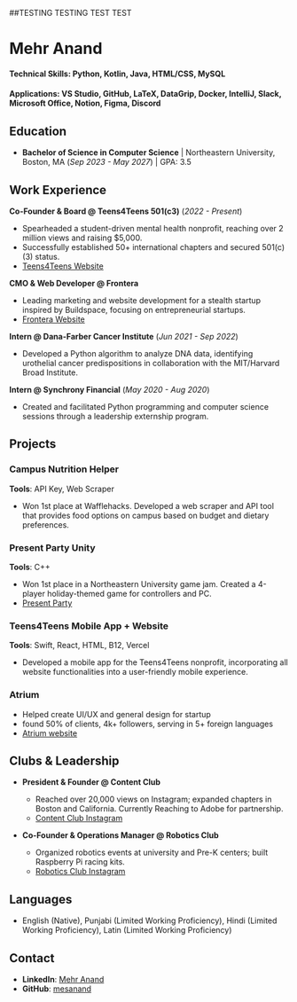##TESTING TESTING TEST TEST

# Mehr Anand
 
#### Technical Skills: Python, Kotlin, Java, HTML/CSS, MySQL
#### Applications: VS Studio, GitHub, LaTeX, DataGrip, Docker, IntelliJ, Slack, Microsoft Office, Notion, Figma, Discord


## Education
- **Bachelor of Science in Computer Science** | Northeastern University, Boston, MA (_Sep 2023 - May 2027_) | GPA: 3.5

## Work Experience
**Co-Founder & Board @ Teens4Teens 501(c3)** (_2022 - Present_)  
- Spearheaded a student-driven mental health nonprofit, reaching over 2 million views and raising $5,000.  
- Successfully established 50+ international chapters and secured 501(c)(3) status.
- [Teens4Teens Website](https://www.teens4teens.net/)


**CMO & Web Developer @ Frontera**  
- Leading marketing and website development for a stealth startup inspired by Buildspace, focusing on entrepreneurial startups.
- [Frontera Website](https://frontera.me/)

  
**Intern @ Dana-Farber Cancer Institute** (_Jun 2021 - Sep 2022_)
- Developed a Python algorithm to analyze DNA data, identifying urothelial cancer predispositions in collaboration with the MIT/Harvard Broad Institute.

  
**Intern @ Synchrony Financial** (_May 2020 - Aug 2020_)
- Created and facilitated Python programming and computer science sessions through a leadership externship program.

## Projects
### Campus Nutrition Helper
**Tools**: API Key, Web Scraper  
- Won 1st place at Wafflehacks. Developed a web scraper and API tool that provides food options on campus based on budget and dietary preferences.

### Present Party Unity
**Tools**: C++  
- Won 1st place in a Northeastern University game jam. Created a 4-player holiday-themed game for controllers and PC. 
- [Present Party](https://fizzy214.itch.io/present-party)

### Teens4Teens Mobile App + Website
**Tools**: Swift, React, HTML, B12, Vercel  
- Developed a mobile app for the Teens4Teens nonprofit, incorporating all website functionalities into a user-friendly mobile experience.

### Atrium
- Helped create UI/UX and general design for startup
- found 50% of clients, 4k+ followers, serving in 5+ foreign languages
- [Atrium website](https://www.goatrium.net/)

## Clubs & Leadership

- **President & Founder @ Content Club**  
  - Reached over 20,000 views on Instagram; expanded chapters in Boston and California. Currently Reaching to Adobe for partnership.
  - [Content Club Instagram](https://www.instagram.com/neucontentclub/reels/)
  
- **Co-Founder & Operations Manager @ Robotics Club**  
  - Organized robotics events at university and Pre-K centers; built Raspberry Pi racing kits.
  - [Robotics Club Instagram](https://www.instagram.com/neuoak_robotics/)

## Languages
- English (Native), Punjabi (Limited Working Proficiency), Hindi (Limited Working Proficiency), Latin (Limited Working Proficiency)

## Contact
- **LinkedIn**: [Mehr Anand](https://www.linkedin.com/in/mehr-anand/)  
- **GitHub**: [mesanand](https://github.com/mesanand)



